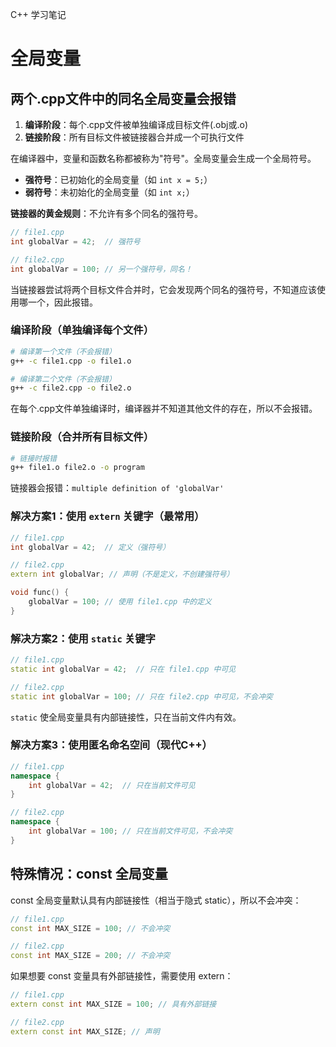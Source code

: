 C++ 学习笔记

# 全局变量

## 两个.cpp文件中的同名全局变量会报错

1. **编译阶段**：每个.cpp文件被单独编译成目标文件(.obj或.o)
2. **链接阶段**：所有目标文件被链接器合并成一个可执行文件

在编译器中，变量和函数名称都被称为"符号"。全局变量会生成一个全局符号。

- **强符号**：已初始化的全局变量（如 `int x = 5;`）
- **弱符号**：未初始化的全局变量（如 `int x;`）

**链接器的黄金规则**：不允许有多个同名的强符号。

```cpp
// file1.cpp
int globalVar = 42;  // 强符号

// file2.cpp  
int globalVar = 100; // 另一个强符号，同名！
```

当链接器尝试将两个目标文件合并时，它会发现两个同名的强符号，不知道应该使用哪一个，因此报错。

### 编译阶段（单独编译每个文件）

```bash
# 编译第一个文件（不会报错）
g++ -c file1.cpp -o file1.o

# 编译第二个文件（不会报错）  
g++ -c file2.cpp -o file2.o
```

在每个.cpp文件单独编译时，编译器并不知道其他文件的存在，所以不会报错。

### 链接阶段（合并所有目标文件）

```bash
# 链接时报错
g++ file1.o file2.o -o program
```

链接器会报错：`multiple definition of 'globalVar'`

### 解决方案1：使用 `extern` 关键字（最常用）

```cpp
// file1.cpp
int globalVar = 42;  // 定义（强符号）

// file2.cpp
extern int globalVar; // 声明（不是定义，不创建强符号）

void func() {
    globalVar = 100; // 使用 file1.cpp 中的定义
}
```

### 解决方案2：使用 `static` 关键字

```cpp
// file1.cpp
static int globalVar = 42;  // 只在 file1.cpp 中可见

// file2.cpp
static int globalVar = 100; // 只在 file2.cpp 中可见，不会冲突
```

`static` 使全局变量具有内部链接性，只在当前文件内有效。

### 解决方案3：使用匿名命名空间（现代C++）

```cpp
// file1.cpp
namespace {
    int globalVar = 42;  // 只在当前文件可见
}

// file2.cpp
namespace {
    int globalVar = 100; // 只在当前文件可见，不会冲突
}
```

## 特殊情况：const 全局变量

const 全局变量默认具有内部链接性（相当于隐式 static），所以不会冲突：

```cpp
// file1.cpp
const int MAX_SIZE = 100; // 不会冲突

// file2.cpp
const int MAX_SIZE = 200; // 不会冲突
```

如果想要 const 变量具有外部链接性，需要使用 extern：

```cpp
// file1.cpp
extern const int MAX_SIZE = 100; // 具有外部链接

// file2.cpp
extern const int MAX_SIZE; // 声明
```
